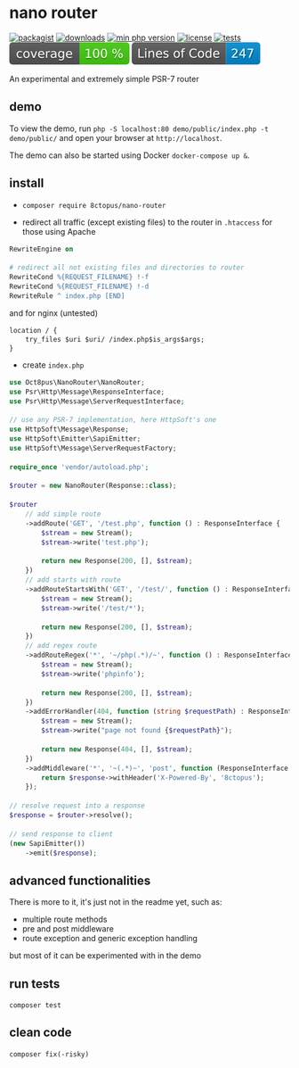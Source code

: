 # nano router

[![packagist](http://poser.pugx.org/8ctopus/nano-router/v)](https://packagist.org/packages/8ctopus/nano-router)
[![downloads](http://poser.pugx.org/8ctopus/nano-router/downloads)](https://packagist.org/packages/8ctopus/nano-router)
[![min php version](http://poser.pugx.org/8ctopus/nano-router/require/php)](https://packagist.org/packages/8ctopus/nano-router)
[![license](http://poser.pugx.org/8ctopus/nano-router/license)](https://packagist.org/packages/8ctopus/nano-router)
[![tests](https://github.com/8ctopus/nano-router/actions/workflows/tests.yml/badge.svg)](https://github.com/8ctopus/nano-router/actions/workflows/tests.yml)
![code coverage badge](https://raw.githubusercontent.com/8ctopus/nano-router/image-data/coverage.svg)
![lines of code](https://raw.githubusercontent.com/8ctopus/nano-router/image-data/lines.svg)

An experimental and extremely simple PSR-7 router

## demo

To view the demo, run `php -S localhost:80 demo/public/index.php -t demo/public/` and open your browser at `http://localhost`.

The demo can also be started using Docker `docker-compose up &`.

## install

- `composer require 8ctopus/nano-router`

- redirect all traffic (except existing files) to the router in `.htaccess` for those using Apache

```apache
RewriteEngine on

# redirect all not existing files and directories to router
RewriteCond %{REQUEST_FILENAME} !-f
RewriteCond %{REQUEST_FILENAME} !-d
RewriteRule ^ index.php [END]
```

and for nginx (untested)

```nginx
location / {
    try_files $uri $uri/ /index.php$is_args$args;
}
```

- create `index.php`

```php
use Oct8pus\NanoRouter\NanoRouter;
use Psr\Http\Message\ResponseInterface;
use Psr\Http\Message\ServerRequestInterface;

// use any PSR-7 implementation, here HttpSoft's one
use HttpSoft\Message\Response;
use HttpSoft\Emitter\SapiEmitter;
use HttpSoft\Message\ServerRequestFactory;

require_once 'vendor/autoload.php';

$router = new NanoRouter(Response::class);

$router
    // add simple route
    ->addRoute('GET', '/test.php', function () : ResponseInterface {
        $stream = new Stream();
        $stream->write('test.php');

        return new Response(200, [], $stream);
    })
    // add starts with route
    ->addRouteStartsWith('GET', '/test/', function () : ResponseInterface {
        $stream = new Stream();
        $stream->write('/test/*');

        return new Response(200, [], $stream);
    })
    // add regex route
    ->addRouteRegex('*', '~/php(.*)/~', function () : ResponseInterface {
        $stream = new Stream();
        $stream->write('phpinfo');

        return new Response(200, [], $stream);
    })
    ->addErrorHandler(404, function (string $requestPath) : ResponseInterface {
        $stream = new Stream();
        $stream->write("page not found {$requestPath}");

        return new Response(404, [], $stream);
    })
    ->addMiddleware('*', '~(.*)~', 'post', function (ResponseInterface $response) : ResponseInterface {
        return $response->withHeader('X-Powered-By', '8ctopus');
    });

// resolve request into a response
$response = $router->resolve();

// send response to client
(new SapiEmitter())
    ->emit($response);
```

## advanced functionalities

There is more to it, it's just not in the readme yet, such as:

- multiple route methods
- pre and post middleware
- route exception and generic exception handling

but most of it can be experimented with in the demo

## run tests

    composer test

## clean code

    composer fix(-risky)
